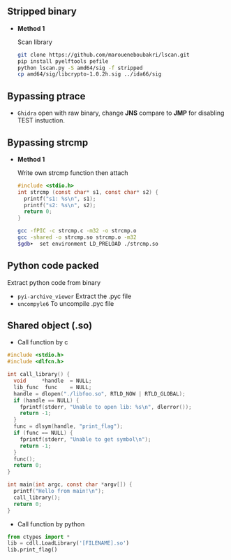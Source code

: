 ## Stripped binary

- **Method 1**

  Scan library

  ```sh
  git clone https://github.com/maroueneboubakri/lscan.git
  pip install pyelftools pefile
  python lscan.py -S amd64/sig -f stripped
  cp amd64/sig/libcrypto-1.0.2h.sig ../ida66/sig
  ```

## Bypassing ptrace

- `Ghidra` open with raw binary, change **JNS** compare to **JMP** for disabling TEST instuction.

## Bypassing strcmp

- **Method 1**

  Write own strcmp function then attach

  ```c
  #include <stdio.h>
  int strcmp (const char* s1, const char* s2) {
    printf("s1: %s\n", s1);
    printf("s2: %s\n", s2);
    return 0;
  }
  ```

  ```sh
  gcc -fPIC -c strcmp.c -m32 -o strcmp.o
  gcc -shared -o strcmp.so strcmp.o -m32
  $gdb➤  set environment LD_PRELOAD ./strcmp.so
  ```

## Python code packed

Extract python code from binary

- `pyi-archive_viewer` Extract the .pyc file
- `uncompyle6` To uncompile .pyc file

## Shared object (.so)

- Call function by c

```c
#include <stdio.h>
#include <dlfcn.h>

int call_library() {
  void     *handle  = NULL;
  lib_func  func    = NULL;
  handle = dlopen("./libfoo.so", RTLD_NOW | RTLD_GLOBAL);
  if (handle == NULL) {
    fprintf(stderr, "Unable to open lib: %s\n", dlerror());
    return -1;
  }
  func = dlsym(handle, "print_flag");
  if (func == NULL) {
    fprintf(stderr, "Unable to get symbol\n");
    return -1;
  }
  func();
  return 0;
}

int main(int argc, const char *argv[]) {
  printf("Hello from main!\n");
  call_library();
  return 0;
}
```

- Call function by python

```python
from ctypes import *
lib = cdll.LoadLibrary('[FILENAME].so')
lib.print_flag()
```
